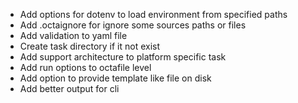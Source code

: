 - Add options for dotenv to load environment from specified paths
- Add .octaignore for ignore some sources paths or files
- Add validation to yaml file
- Create task directory if it not exist
- Add support architecture to platform specific task
- Add run options to octafile level
- Add option to provide template like file on disk
- Add better output for cli
